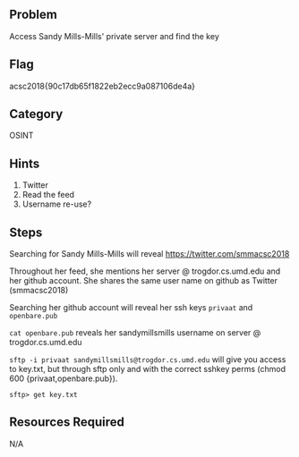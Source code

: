 ## Problem
Access Sandy Mills-Mills' private server and find the key

## Flag
acsc2018{90c17db65f1822eb2ecc9a087106de4a}

## Category
OSINT

## Hints
1. Twitter
2. Read the feed
3. Username re-use?

## Steps
Searching for Sandy Mills-Mills will reveal https://twitter.com/smmacsc2018

Throughout her feed, she mentions her server @ trogdor.cs.umd.edu and her github account. She shares the same user name on github as Twitter (smmacsc2018)

Searching her github account will reveal her ssh keys `privaat` and `openbare.pub`

`cat openbare.pub` reveals her sandymillsmills username on server @ trogdor.cs.umd.edu

`sftp -i privaat sandymillsmills@trogdor.cs.umd.edu`
will give you access to key.txt, but through sftp only and with the correct sshkey perms (chmod 600 {privaat,openbare.pub}).

`sftp> get key.txt`


## Resources Required
N/A
